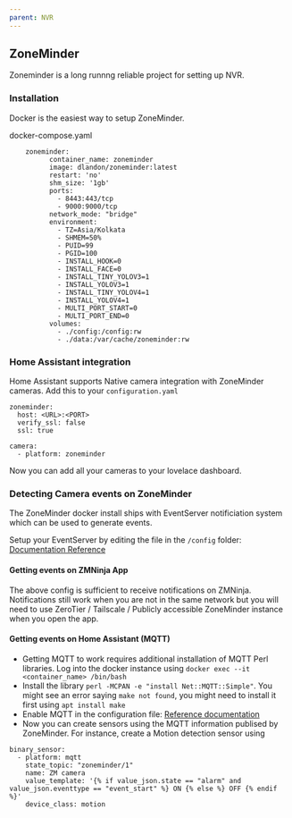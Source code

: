 ```yaml
---
parent: NVR
---
```


## ZoneMinder
Zoneminder is a long runnng reliable project for setting up NVR. 

### Installation
Docker is the easiest way to setup ZoneMinder. 

docker-compose.yaml
```
    zoneminder:
          container_name: zoneminder
          image: dlandon/zoneminder:latest
          restart: 'no'
          shm_size: '1gb'
          ports:
            - 8443:443/tcp
            - 9000:9000/tcp
          network_mode: "bridge"
          environment:
            - TZ=Asia/Kolkata
            - SHMEM=50%
            - PUID=99
            - PGID=100
            - INSTALL_HOOK=0
            - INSTALL_FACE=0
            - INSTALL_TINY_YOLOV3=1
            - INSTALL_YOLOV3=1
            - INSTALL_TINY_YOLOV4=1
            - INSTALL_YOLOV4=1
            - MULTI_PORT_START=0
            - MULTI_PORT_END=0
          volumes:
            - ./config:/config:rw
            - ./data:/var/cache/zoneminder:rw
```

### Home Assistant integration
Home Assistant supports Native camera integration with ZoneMinder cameras. Add this to your `configuration.yaml`

```
zoneminder:
  host: <URL>:<PORT>
  verify_ssl: false
  ssl: true

camera:
  - platform: zoneminder
```

Now you can add all your cameras to your lovelace dashboard. 

### Detecting Camera events on ZoneMinder
The ZoneMinder docker install ships with EventServer notificiation system which can be used to generate events. 

Setup your EventServer by editing the file in the `/config` folder: [Documentation Reference](https://zmeventnotification.readthedocs.io/en/latest/guides/install.html#update-the-configuration-files)

#### Getting events on ZMNinja App
The above config is sufficient to receive notifications on ZMNinja. Notifications still work when you are not in the same network but you will need to use ZeroTier / Tailscale / Publicly accessible ZoneMinder instance when you open the app. 

#### Getting events on Home Assistant (MQTT)
- Getting MQTT to work requires additional installation of MQTT Perl libraries. Log into the docker instance using `docker exec --it <container_name> /bin/bash`
- Install the library `perl -MCPAN -e "install Net::MQTT::Simple"`. You might see an error saying `make not found`, you might need to install it first using `apt install make`
- Enable MQTT in the configuration file: [Reference documentation](https://zmeventnotification.readthedocs.io/en/latest/guides/es_faq.html#how-can-i-use-this-with-node-red-or-home-assistant)
- Now you can create sensors using the MQTT information publised by ZoneMinder. For instance, create a Motion detection sensor using 
```
binary_sensor:
  - platform: mqtt
    state_topic: "zoneminder/1"
    name: ZM camera
    value_template: '{% if value_json.state == "alarm" and value_json.eventtype == "event_start" %} ON {% else %} OFF {% endif %}'
    device_class: motion
```
